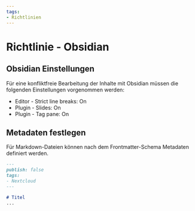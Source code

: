 ```yaml
---
tags:
- Richtlinien
---
```

# Richtlinie - Obsidian

## Obsidian Einstellungen

Für eine konfliktfreie Bearbeitung der Inhalte mit Obsidian müssen die folgenden Einstellungen vorgenommen werden:
* Editor - Strict line breaks: On
* Plugin - Slides: On
* Plugin - Tag pane: On

## Metadaten festlegen

Für Markdown-Dateien können nach dem Frontmatter-Schema Metadaten definiert werden.

```markdown
---
publish: false
tags:
- Nextcloud
---

# Titel
...
```
